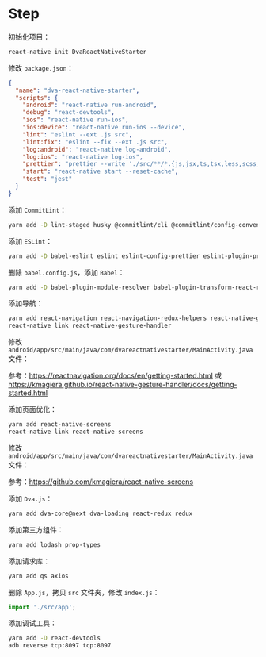 # Step

初始化项目：

```bash
react-native init DvaReactNativeStarter
```

修改 `package.json`：

```json
{
  "name": "dva-react-native-starter",
  "scripts": {
    "android": "react-native run-android",
    "debug": "react-devtools",
    "ios": "react-native run-ios",
    "ios:device": "react-native run-ios --device",
    "lint": "eslint --ext .js src",
    "lint:fix": "eslint --fix --ext .js src",
    "log:android": "react-native log-android",
    "log:ios": "react-native log-ios",
    "prettier": "prettier --write './src/**/*.{js,jsx,ts,tsx,less,scss,css}'",
    "start": "react-native start --reset-cache",
    "test": "jest"
  }
}
```

添加 `CommitLint`：

```bash
yarn add -D lint-staged husky @commitlint/cli @commitlint/config-conventional
```

添加 `ESLint`：

```bash
yarn add -D babel-eslint eslint eslint-config-prettier eslint-plugin-prettier eslint-config-alloy eslint-plugin-react eslint-plugin-react-hooks eslint-import-resolver-babel-module prettier
```

删除 `babel.config.js`，添加 `Babel`：

```bash
yarn add -D babel-plugin-module-resolver babel-plugin-transform-react-remove-prop-types babel-plugin-transform-remove-console babel-plugin-transform-remove-debugger babel-plugin-lodash
```

添加导航：

```bash
yarn add react-navigation react-navigation-redux-helpers react-native-gesture-handler
react-native link react-native-gesture-handler
```

修改 `android/app/src/main/java/com/dvareactnativestarter/MainActivity.java` 文件：

参考：https://reactnavigation.org/docs/en/getting-started.html 或 https://kmagiera.github.io/react-native-gesture-handler/docs/getting-started.html

添加页面优化：

```bash
yarn add react-native-screens
react-native link react-native-screens
```

修改 `android/app/src/main/java/com/dvareactnativestarter/MainActivity.java` 文件：

参考：https://github.com/kmagiera/react-native-screens

添加 `Dva.js`：

```bash
yarn add dva-core@next dva-loading react-redux redux
```

添加第三方组件：

```bash
yarn add lodash prop-types
```

添加请求库：

```bash
yarn add qs axios
```

删除 `App.js`，拷贝 `src` 文件夹，修改 `index.js`：

```js
import './src/app';
```

添加调试工具：

```bash
yarn add -D react-devtools
adb reverse tcp:8097 tcp:8097
```
